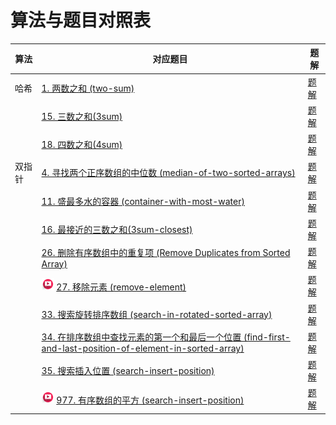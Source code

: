 # 算法与题目对照表

| 算法  | 对应题目                                                                                                                                                                                                                                                                                 | 题解                                                                      |
|-----|--------------------------------------------------------------------------------------------------------------------------------------------------------------------------------------------------------------------------------------------------------------------------------------|-------------------------------------------------------------------------|
| 哈希  | [1. 两数之和 (two-sum)](https://leetcode.cn/problems/two-sum/description/)                                                                                                                                                                                                               | [题解](two-sum/README.md)                                                 |
|     | [15. 三数之和(3sum)](https://leetcode.cn/problems/3sum/description/)                                                                                                                                                                                                                     | [题解](3sum/README.md)                                                    |
|     | [18. 四数之和(4sum)](https://leetcode.cn/problems/4sum/description/)                                                                                                                                                                                                                     | [题解](4sum/README.md)                                                    |
| 双指针 | [4. 寻找两个正序数组的中位数 (median-of-two-sorted-arrays)](https://leetcode.cn/problems/median-of-two-sorted-arrays/description/)                                                                                                                                                               | [题解](median-of-two-sorted-arrays/README.md)                             |
|     | [11. 盛最多水的容器 (container-with-most-water)](https://leetcode.cn/problems/container-with-most-water/description/)                                                                                                                                                                       | [题解](container-with-most-water/README.md)                               |
|     | [16. 最接近的三数之和(3sum-closest)](https://leetcode.cn/problems/3sum-closest/description/)                                                                                                                                                                                                 | [题解](3sum-closest/README.md)                                            |                                                                                                
|     | [26. 删除有序数组中的重复项 (Remove Duplicates from Sorted Array)](https://leetcode.cn/problems/remove-duplicates-from-sorted-array/description/)                                                                                                                                               | [题解](remove-duplicates-from-sorted-array/README.md)                     |
|     | [<img src="../images/video.jpg" width="20"/>](https://www.bilibili.com/video/BV12A4y1Z7LP?spm_id_from=333.788.videopod.sections&vd_source=f881def7ea7cf10e6fa73627efe940dd) [27. 移除元素 (remove-element)](https://leetcode.cn/problems/remove-element/description/)                    | [题解](remove-element/README.md)                                          |
|     | [33. 搜索旋转排序数组 (search-in-rotated-sorted-array)](https://leetcode.cn/problems/search-in-rotated-sorted-array/description/)                                                                                                                                                            | [题解](search-in-rotated-sorted-array/README.md)                          |
|     | [34. 在排序数组中查找元素的第一个和最后一个位置 (find-first-and-last-position-of-element-in-sorted-array)](https://leetcode.cn/problems/find-first-and-last-position-of-element-in-sorted-array/description/)                                                                                             | [题解](find-first-and-last-position-of-element-in-sorted-array/README.md) |
|     | [35. 搜索插入位置 (search-insert-position)](https://leetcode.cn/problems/search-insert-position/description/)                                                                                                                                                                              | [题解](search-insert-position/README.md)                                  |
|     | [<img src="../images/video.jpg" width="20"/>](https://www.bilibili.com/video/BV1QB4y1D7ep?spm_id_from=333.788.player.switch&vd_source=f881def7ea7cf10e6fa73627efe940dd) [977. 有序数组的平方 (search-insert-position)](https://leetcode.cn/problems/squares-of-a-sorted-array/description/) | [题解](squares-of-a-sorted-array/README.md)                               |

